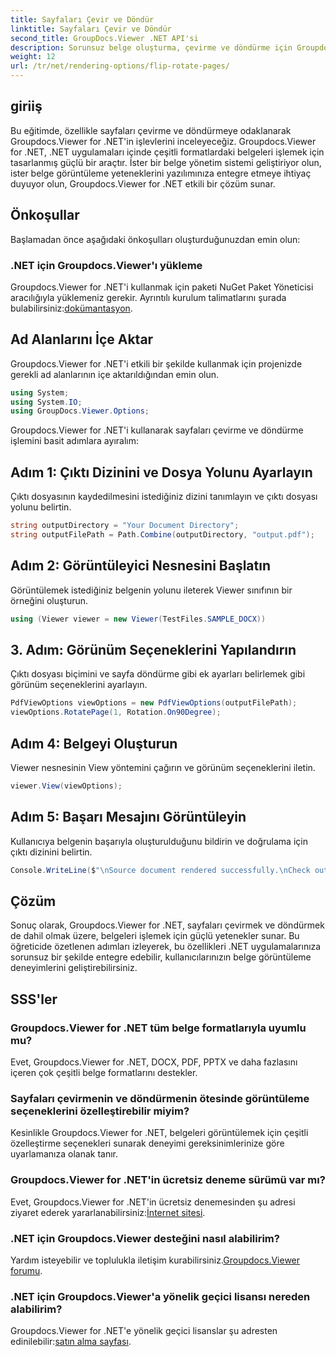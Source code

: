 ```yaml
---
title: Sayfaları Çevir ve Döndür
linktitle: Sayfaları Çevir ve Döndür
second_title: GroupDocs.Viewer .NET API'si
description: Sorunsuz belge oluşturma, çevirme ve döndürme için Groupdocs.Viewer for .NET'i uygulamalarınıza nasıl entegre edeceğinizi öğrenin.
weight: 12
url: /tr/net/rendering-options/flip-rotate-pages/
---
```

## giriiş
Bu eğitimde, özellikle sayfaları çevirme ve döndürmeye odaklanarak Groupdocs.Viewer for .NET'in işlevlerini inceleyeceğiz. Groupdocs.Viewer for .NET, .NET uygulamaları içinde çeşitli formatlardaki belgeleri işlemek için tasarlanmış güçlü bir araçtır. İster bir belge yönetim sistemi geliştiriyor olun, ister belge görüntüleme yeteneklerini yazılımınıza entegre etmeye ihtiyaç duyuyor olun, Groupdocs.Viewer for .NET etkili bir çözüm sunar.
## Önkoşullar
Başlamadan önce aşağıdaki önkoşulları oluşturduğunuzdan emin olun:
### .NET için Groupdocs.Viewer'ı yükleme
 Groupdocs.Viewer for .NET'i kullanmak için paketi NuGet Paket Yöneticisi aracılığıyla yüklemeniz gerekir. Ayrıntılı kurulum talimatlarını şurada bulabilirsiniz:[dokümantasyon](https://tutorials.groupdocs.com/viewer/net/).

## Ad Alanlarını İçe Aktar
Groupdocs.Viewer for .NET'i etkili bir şekilde kullanmak için projenizde gerekli ad alanlarının içe aktarıldığından emin olun.
```csharp
using System;
using System.IO;
using GroupDocs.Viewer.Options;
```

Groupdocs.Viewer for .NET'i kullanarak sayfaları çevirme ve döndürme işlemini basit adımlara ayıralım:
## Adım 1: Çıktı Dizinini ve Dosya Yolunu Ayarlayın
Çıktı dosyasının kaydedilmesini istediğiniz dizini tanımlayın ve çıktı dosyası yolunu belirtin.
```csharp
string outputDirectory = "Your Document Directory";
string outputFilePath = Path.Combine(outputDirectory, "output.pdf");
```
## Adım 2: Görüntüleyici Nesnesini Başlatın
Görüntülemek istediğiniz belgenin yolunu ileterek Viewer sınıfının bir örneğini oluşturun.
```csharp
using (Viewer viewer = new Viewer(TestFiles.SAMPLE_DOCX))
```
## 3. Adım: Görünüm Seçeneklerini Yapılandırın
Çıktı dosyası biçimini ve sayfa döndürme gibi ek ayarları belirlemek gibi görünüm seçeneklerini ayarlayın.
```csharp
PdfViewOptions viewOptions = new PdfViewOptions(outputFilePath);
viewOptions.RotatePage(1, Rotation.On90Degree);
```
## Adım 4: Belgeyi Oluşturun
Viewer nesnesinin View yöntemini çağırın ve görünüm seçeneklerini iletin.
```csharp
viewer.View(viewOptions);
```
## Adım 5: Başarı Mesajını Görüntüleyin
Kullanıcıya belgenin başarıyla oluşturulduğunu bildirin ve doğrulama için çıktı dizinini belirtin.
```csharp
Console.WriteLine($"\nSource document rendered successfully.\nCheck output in {outputDirectory}.");
```

## Çözüm
Sonuç olarak, Groupdocs.Viewer for .NET, sayfaları çevirmek ve döndürmek de dahil olmak üzere, belgeleri işlemek için güçlü yetenekler sunar. Bu öğreticide özetlenen adımları izleyerek, bu özellikleri .NET uygulamalarınıza sorunsuz bir şekilde entegre edebilir, kullanıcılarınızın belge görüntüleme deneyimlerini geliştirebilirsiniz.
## SSS'ler
### Groupdocs.Viewer for .NET tüm belge formatlarıyla uyumlu mu?
Evet, Groupdocs.Viewer for .NET, DOCX, PDF, PPTX ve daha fazlasını içeren çok çeşitli belge formatlarını destekler.
### Sayfaları çevirmenin ve döndürmenin ötesinde görüntüleme seçeneklerini özelleştirebilir miyim?
Kesinlikle Groupdocs.Viewer for .NET, belgeleri görüntülemek için çeşitli özelleştirme seçenekleri sunarak deneyimi gereksinimlerinize göre uyarlamanıza olanak tanır.
### Groupdocs.Viewer for .NET'in ücretsiz deneme sürümü var mı?
 Evet, Groupdocs.Viewer for .NET'in ücretsiz denemesinden şu adresi ziyaret ederek yararlanabilirsiniz:[İnternet sitesi](https://releases.groupdocs.com/).
### .NET için Groupdocs.Viewer desteğini nasıl alabilirim?
 Yardım isteyebilir ve toplulukla iletişim kurabilirsiniz.[Groupdocs.Viewer forumu](https://forum.groupdocs.com/c/viewer/9).
### .NET için Groupdocs.Viewer'a yönelik geçici lisansı nereden alabilirim?
 Groupdocs.Viewer for .NET'e yönelik geçici lisanslar şu adresten edinilebilir:[satın alma sayfası](https://purchase.groupdocs.com/temporary-license/).